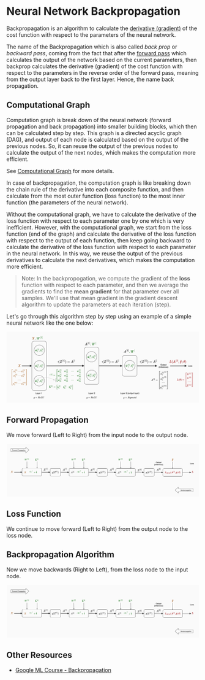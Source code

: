 # Neural Network Backpropagation
Backpropagation is an algorithm to calculate the [derivative (gradient)](../math/derivatives.md) of the cost function with respect to the parameters of the neural network.

The name of the Backpropagation which is also called _back prop_ or _backward pass_, coming from the fact that after the [forward pass](neural_networks_inference.md) which calculates the output of the network based on the current parameters, then backprop calculates the derivative (gradient) of the cost function with respect to the parameters in the reverse order of the forward pass, meaning from the output layer back to the first layer. Hence, the name back propagation.


## Computational Graph
Computation graph is break down of the neural network (forward propagation and back propagation) into smaller building blocks, which then can be calculated step by step. This graph is a directed acyclic graph (DAG), and output of each node is calculated based on the output of the previous nodes. So, it can reuse the output of the previous nodes to calculate the output of the next nodes, which makes the computation more efficient.

See [Computational Graph](../ai/computational_graph_machine_learning.md) for more details.

In case of backpropagation, the computation graph is like breaking down the chain rule of the derivative into each composite function, and then calculate from the most outer function (loss function) to the most inner function (the parameters of the neural network).

Without the computational graph, we have to calculate the derivative of the loss function with respect to each parameter one by one which is very inefficient. However, with the computational graph, we start from the loss function (end of the graph) and calculate the derivative of the loss function with respect to the output of each function, then keep going backward to calculate the derivative of the loss function with respect to each parameter in the neural network. In this way, we reuse the output of the previous derivatives to calculate the next derivatives, which makes the computation more efficient.

> Note: In the backpropogation, we compute the gradient of the **loss** function with respect to each parameter, and then we average the gradients to find the **mean gradient** for that parameter over all samples. We'll use that mean gradient in the gradient descent algorithm to update the parameters at each iteration (step).

Let's go through this algorithm step by step using an example of a simple neural network like the one below:

![](images/nn_backpropagation.svg)

## Forward Propagation
We move forward (Left to Right) from the input node to the output node.

![](images/nn_computational_graph.svg)

## Loss Function
We continue to move forward (Left to Right) from the output node to the loss node.

## Backpropagation Algorithm
Now we move backwards (Right to Left), from the loss node to the input node.

![](images/nn_computational_graph.svg)


## Other Resources
- [Google ML Course - Backpropagation](https://developers.google.com/machine-learning/crash-course/backprop-scroll)
